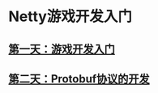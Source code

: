# Netty游戏开发入门

## [第一天：游戏开发入门](https://github.com/sanzhixiong19860117/studyNetty/tree/master/day01)

## [第二天：Protobuf协议的开发](https://github.com/sanzhixiong19860117/studyNetty/tree/master/day02)